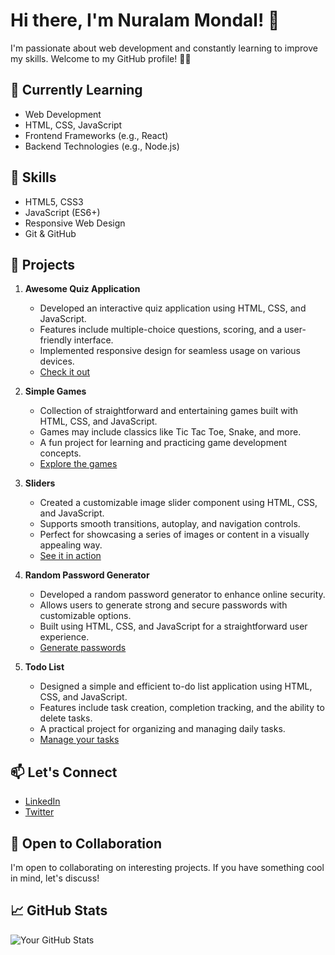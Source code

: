 # Hi there, I'm Nuralam Mondal! 👋

I'm passionate about web development and constantly learning to improve my skills. Welcome to my GitHub profile! 👨‍💻

## 🌱 Currently Learning

- Web Development
- HTML, CSS, JavaScript
- Frontend Frameworks (e.g., React)
- Backend Technologies (e.g., Node.js)

## 🔧 Skills

- HTML5, CSS3
- JavaScript (ES6+)
- Responsive Web Design
- Git & GitHub

## 🚀 Projects

1. **Awesome Quiz Application**
   - Developed an interactive quiz application using HTML, CSS, and JavaScript.
   - Features include multiple-choice questions, scoring, and a user-friendly interface.
   - Implemented responsive design for seamless usage on various devices.
   - [Check it out](https://nur-9922.github.io/Awesome-Quiz-Application)

2. **Simple Games**
   - Collection of straightforward and entertaining games built with HTML, CSS, and JavaScript.
   - Games may include classics like Tic Tac Toe, Snake, and more.
   - A fun project for learning and practicing game development concepts.
   - [Explore the games](https://nur-9922.github.io/SIMPLE-GAMES)

3. **Sliders**
   - Created a customizable image slider component using HTML, CSS, and JavaScript.
   - Supports smooth transitions, autoplay, and navigation controls.
   - Perfect for showcasing a series of images or content in a visually appealing way.
   - [See it in action](https://github.com/your-username/sliders)

4. **Random Password Generator**
   - Developed a random password generator to enhance online security.
   - Allows users to generate strong and secure passwords with customizable options.
   - Built using HTML, CSS, and JavaScript for a straightforward user experience.
   - [Generate passwords](https://nur-9922.github.io/random-pas-gen/)

5. **Todo List**
   - Designed a simple and efficient to-do list application using HTML, CSS, and JavaScript.
   - Features include task creation, completion tracking, and the ability to delete tasks.
   - A practical project for organizing and managing daily tasks.
   - [Manage your tasks](https://nur-9922.github.io/Todo-list/)



## 📫 Let's Connect

- [LinkedIn](https://www.linkedin.com/in/nuralam-mondal/)
- [Twitter](https://twitter.com/your_twitter_handle)

## 🤝 Open to Collaboration

I'm open to collaborating on interesting projects. If you have something cool in mind, let's discuss!

## 📈 GitHub Stats

![Your GitHub Stats](https://github-readme-stats.vercel.app/api?username=your_username&show_icons=true&theme=radical)

<!-- Feel free to add more sections, badges, or customize the existing content based on your preferences -->
